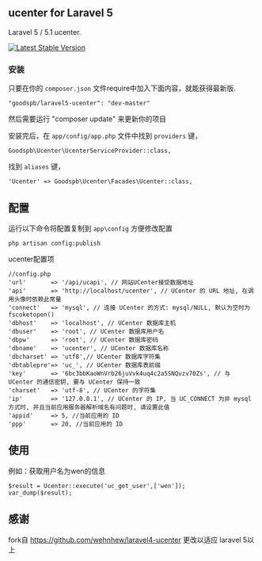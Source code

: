## ucenter for Laravel 5

Laravel 5 / 5.1 ucenter.

[![Latest Stable Version](https://poser.pugx.org/wehnhew/ucenter/v/stable.png)](https://packagist.org/packages/goodspb/laravel5-ucenter) 

### 安装

只要在你的 `composer.json` 文件require中加入下面内容，就能获得最新版.

~~~
"goodspb/laravel5-ucenter": "dev-master"
~~~

然后需要运行 "composer update" 来更新你的项目

安装完后，在 `app/config/app.php` 文件中找到 `providers` 键，

~~~
Goodspb\Ucenter\UcenterServiceProvider::class,
~~~

找到 `aliases` 键，

~~~
'Ucenter' => Goodspb\Ucenter\Facades\Ucenter::class,
~~~

## 配置
运行以下命令将配置复制到 `app\config` 方便修改配置
~~~
php artisan config:publish
~~~
ucenter配置项
~~~
//config.php
'url'		=> '/api/ucapi', // 网站UCenter接受数据地址
'api'		=> 'http://localhost/ucenter', // UCenter 的 URL 地址, 在调用头像时依赖此常量
'connect'	=> 'mysql', // 连接 UCenter 的方式: mysql/NULL, 默认为空时为 fscoketopen()
'dbhost'	=> 'localhost', // UCenter 数据库主机
'dbuser'	=> 'root', // UCenter 数据库用户名
'dbpw'		=> 'root', // UCenter 数据库密码
'dbname'	=> 'ucenter', // UCenter 数据库名称
'dbcharset'	=> 'utf8',// UCenter 数据库字符集
'dbtablepre'=> 'uc_', // UCenter 数据库表前缀
'key'		=> '6bc3bbKaoWnVrb26juVvk4uq4c2a5SNQvzv70Zs', // 与 UCenter 的通信密钥, 要与 UCenter 保持一致
'charset'	=> 'utf-8', // UCenter 的字符集
'ip'		=> '127.0.0.1', // UCenter 的 IP, 当 UC_CONNECT 为非 mysql 方式时, 并且当前应用服务器解析域名有问题时, 请设置此值
'appid'		=> 5, //当前应用的 ID
'ppp'		=> 20, //当前应用的 ID
~~~

## 使用
例如：获取用户名为wen的信息
~~~
$result = Ucenter::execute('uc_get_user',['wen']);
var_dump($result);
~~~

## 感谢
fork自 https://github.com/wehnhew/laravel4-ucenter 更改以适应 laravel 5以上
